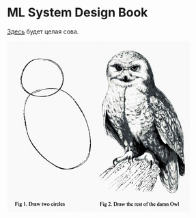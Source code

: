 # ML System Design Book

[Здесь](https://promsoft.github.io/mlsystemdesignbook.github.io/) будет целая сова.

![](HowToDrawOwl.jpg)
